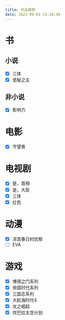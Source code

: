 ```yaml
---
title: 作品推荐
date: 2023-09-01 13:28:49
---
```

# 书
## 小说
- [x] 三体
- [x] 诡秘之主
## 非小说
- [x] 影响力
# 电影
- [x] 守望者
# 电视剧
- [x] 是，首相
- [x] 是，大臣
- [x] 三体
- [x] 红色 
# 动漫
- [x] 凉宫春日的忧郁
- [ ] EVA
# 游戏
- [x] 博德之门系列
- [x] 帝国时代系列
- [x] 三国志系列
- [x] 大航海时代4
- [x] 龙之崛起
- [x] 坎巴拉太空计划